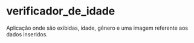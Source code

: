 # verificador_de_idade
Aplicação onde são exibidas, idade, gênero e uma imagem referente aos dados inseridos.
